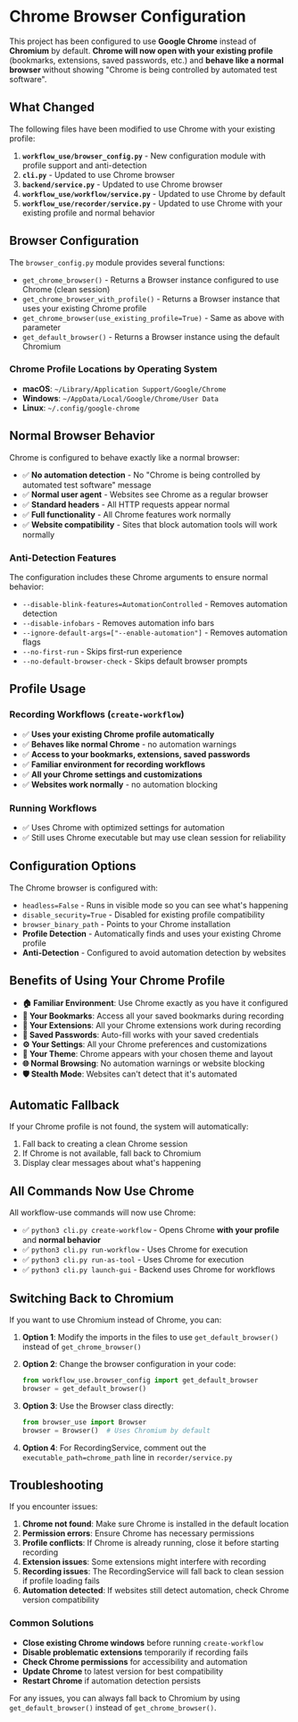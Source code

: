 # Chrome Browser Configuration

This project has been configured to use **Google Chrome** instead of **Chromium** by default. **Chrome will now open with your existing profile** (bookmarks, extensions, saved passwords, etc.) and **behave like a normal browser** without showing "Chrome is being controlled by automated test software".

## What Changed

The following files have been modified to use Chrome with your existing profile:

1. **`workflow_use/browser_config.py`** - New configuration module with profile support and anti-detection
2. **`cli.py`** - Updated to use Chrome browser
3. **`backend/service.py`** - Updated to use Chrome browser  
4. **`workflow_use/workflow/service.py`** - Updated to use Chrome by default
5. **`workflow_use/recorder/service.py`** - Updated to use Chrome with your existing profile and normal behavior

## Browser Configuration

The `browser_config.py` module provides several functions:

- `get_chrome_browser()` - Returns a Browser instance configured to use Chrome (clean session)
- `get_chrome_browser_with_profile()` - Returns a Browser instance that uses your existing Chrome profile
- `get_chrome_browser(use_existing_profile=True)` - Same as above with parameter
- `get_default_browser()` - Returns a Browser instance using the default Chromium

### Chrome Profile Locations by Operating System

- **macOS**: `~/Library/Application Support/Google/Chrome`
- **Windows**: `~/AppData/Local/Google/Chrome/User Data`
- **Linux**: `~/.config/google-chrome`

## Normal Browser Behavior

Chrome is configured to behave exactly like a normal browser:

- ✅ **No automation detection** - No "Chrome is being controlled by automated test software" message
- ✅ **Normal user agent** - Websites see Chrome as a regular browser
- ✅ **Standard headers** - All HTTP requests appear normal
- ✅ **Full functionality** - All Chrome features work normally
- ✅ **Website compatibility** - Sites that block automation tools will work normally

### Anti-Detection Features

The configuration includes these Chrome arguments to ensure normal behavior:

- `--disable-blink-features=AutomationControlled` - Removes automation detection
- `--disable-infobars` - Removes automation info bars
- `--ignore-default-args=["--enable-automation"]` - Removes automation flags
- `--no-first-run` - Skips first-run experience
- `--no-default-browser-check` - Skips default browser prompts

## Profile Usage

### Recording Workflows (`create-workflow`)
- ✅ **Uses your existing Chrome profile automatically**
- ✅ **Behaves like normal Chrome** - no automation warnings
- ✅ **Access to your bookmarks, extensions, saved passwords**
- ✅ **Familiar environment for recording workflows**
- ✅ **All your Chrome settings and customizations**
- ✅ **Websites work normally** - no automation blocking

### Running Workflows
- ✅ Uses Chrome with optimized settings for automation
- ✅ Still uses Chrome executable but may use clean session for reliability

## Configuration Options

The Chrome browser is configured with:

- `headless=False` - Runs in visible mode so you can see what's happening
- `disable_security=True` - Disabled for existing profile compatibility
- `browser_binary_path` - Points to your Chrome installation
- **Profile Detection** - Automatically finds and uses your existing Chrome profile
- **Anti-Detection** - Configured to avoid automation detection by websites

## Benefits of Using Your Chrome Profile

- **🏠 Familiar Environment**: Use Chrome exactly as you have it configured
- **🔖 Your Bookmarks**: Access all your saved bookmarks during recording
- **🧩 Your Extensions**: All your Chrome extensions work during recording
- **🔐 Saved Passwords**: Auto-fill works with your saved credentials
- **⚙️ Your Settings**: All your Chrome preferences and customizations
- **🎨 Your Theme**: Chrome appears with your chosen theme and layout
- **🌐 Normal Browsing**: No automation warnings or website blocking
- **🛡️ Stealth Mode**: Websites can't detect that it's automated

## Automatic Fallback

If your Chrome profile is not found, the system will automatically:
1. Fall back to creating a clean Chrome session
2. If Chrome is not available, fall back to Chromium
3. Display clear messages about what's happening

## All Commands Now Use Chrome

All workflow-use commands will now use Chrome:

- ✅ `python3 cli.py create-workflow` - Opens Chrome **with your profile** and **normal behavior**
- ✅ `python3 cli.py run-workflow` - Uses Chrome for execution  
- ✅ `python3 cli.py run-as-tool` - Uses Chrome for execution
- ✅ `python3 cli.py launch-gui` - Backend uses Chrome for workflows

## Switching Back to Chromium

If you want to use Chromium instead of Chrome, you can:

1. **Option 1**: Modify the imports in the files to use `get_default_browser()` instead of `get_chrome_browser()`

2. **Option 2**: Change the browser configuration in your code:
   ```python
   from workflow_use.browser_config import get_default_browser
   browser = get_default_browser()
   ```

3. **Option 3**: Use the Browser class directly:
   ```python
   from browser_use import Browser
   browser = Browser()  # Uses Chromium by default
   ```

4. **Option 4**: For RecordingService, comment out the `executable_path=chrome_path` line in `recorder/service.py`

## Troubleshooting

If you encounter issues:

1. **Chrome not found**: Make sure Chrome is installed in the default location
2. **Permission errors**: Ensure Chrome has necessary permissions
3. **Profile conflicts**: If Chrome is already running, close it before starting recording
4. **Extension issues**: Some extensions might interfere with recording
5. **Recording issues**: The RecordingService will fall back to clean session if profile loading fails
6. **Automation detected**: If websites still detect automation, check Chrome version compatibility

### Common Solutions

- **Close existing Chrome windows** before running `create-workflow`
- **Disable problematic extensions** temporarily if recording fails
- **Check Chrome permissions** for accessibility and automation
- **Update Chrome** to latest version for best compatibility
- **Restart Chrome** if automation detection persists

For any issues, you can always fall back to Chromium by using `get_default_browser()` instead of `get_chrome_browser()`. 